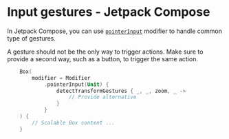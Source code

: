 # Input gestures - Jetpack Compose

In Jetpack Compose, you can use [`pointerInput`](https://developer.android.com/reference/kotlin/androidx/compose/ui/Modifier#(androidx.compose.ui.Modifier).pointerInput(kotlin.Any,kotlin.coroutines.SuspendFunction1)) modifier to handle common type of gestures.

A gesture should not be the only way to trigger actions. Make sure to provide a second way, such as a button, to trigger the same action.

```kotlin
    Box(
        modifier = Modifier
            .pointerInput(Unit) {
                detectTransformGestures { _, _, zoom, _ ->
                    // Provide alternative
                }
            }
    ) {
        // Scalable Box content ...
    }
```

